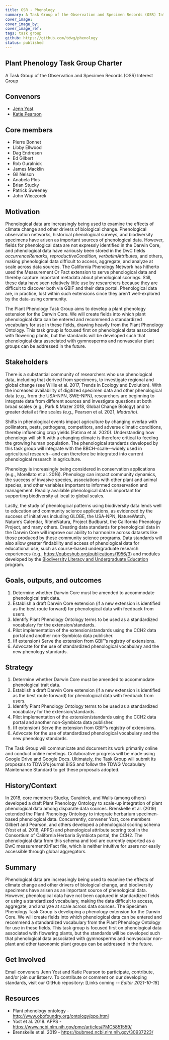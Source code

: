 ```yaml
---
title: OSR - Phenology
summary: A Task Group of the Observation and Specimen Records (OSR) Interest Group
cover_image:
cover_image_by:
cover_image_ref:
tags: task group
github: https://github.com/tdwg/phenology
status: published
---
```


## Plant Phenology Task Group Charter
A Task Group of the Observation and Specimen Records (OSR) Interest Group

## Convenors

* [Jenn Yost](mailto:jyost@calpoly.edu)
* [Katie Pearson](mailto:kdpearso@calpoly.edu)

## Core members

* Pierre Bonnet
* Libby Ellwood
* Dag Endresen
* Ed Gilbert
* Rob Guralnick
* James Macklin
* Gil Nelson
* Anabela Plos
* Brian Stucky
* Patrick Sweeney
* John Wieczorek

## Motivation

Phenological data are increasingly being used to examine the effects of climate change and other drivers of biological change. Phenological observation networks, historical phenological surveys, and biodiversity specimens have arisen as important sources of phenological data. However, fields for phenological data are not expressly identified in the Darwin Core, and phenological data have variously been stored in the DwC fields *occurrenceRemarks, reproductiveCondition, verbatimAttributes*, and others, making phenological data difficult to access, aggregate, and analyze at scale across data sources. The California Phenology Network has hitherto used the Measurement Or Fact extension to serve phenological data and thereby capture important metadata about phenological scorings. Still, these data have seen relatively little use by researchers because they are difficult to discover both via GBIF and their data portal. Phenological data are, in practice, lost within such extensions since they aren’t well-explored by the data-using community.

The Plant Phenology Task Group aims to develop a plant phenology extension for the Darwin Core. We will create fields into which plant phenological data can be entered and recommend a standardized vocabulary for use in these fields, drawing heavily from the Plant Phenology Ontology. This task group is focused first on phenological data associated with flowering plants, but the standards will be developed such that phenological data associated with gymnosperms and nonvascular plant groups can be addressed in the future. 

## Stakeholders

There is a substantial community of researchers who use phenological data, including that derived from specimens, to investigate regional and global change (see Willis et al. 2017, Trends in Ecology and Evolution). With the increased availability of digitized specimen data and other phenological data (e.g., from the USA-NPN, SWE-NPN), researchers are beginning to integrate data from different sources and investigate questions at both broad scales (e.g., Park & Mazer 2018, Global Change Biology) and to greater detail at fine scales (e.g., Pearson et al. 2021, *Madroño*).

Shifts in phenological events impact agriculture by changing overlap with pollinators, pests, pathogens, competitors, and adverse climatic conditions, thereby influencing crop yields (Fatima et al. 2020). Understanding how phenology will shift with a changing climate is therefore critical to feeding the growing human population. The phenological standards developed by this task group will integrate with the BBCH-scale--widely used in agricultural research--and can therefore be integrated into current phenological research in agriculture.

Phenology is increasingly being considered in conservation applications (e.g., Morellato et al. 2016). Phenology can impact community dynamics, the success of invasive species, associations with other plant and animal species, and other variables important to informed conservation and management. Readily available phenological data is important for supporting biodiversity at local to global scales.

Lastly, the study of phenological patterns using biodiversity data lends well to education and community science applications, as evidenced by the success of initiatives including GLOBE, the USA-NPN, NatureWatch, Nature’s Calendar, RitmeNatura, Project Budburst, the California Phenology Project, and many others. Creating data standards for phenological data in the Darwin Core will improve our ability to harmonize across datasets like those produced by these community science programs. Data standards will also allow greater findability and access of phenological data for educational use, such as course-based undergraduate research experiences (e.g., https://qubeshub.org/publications/1956/3) and modules developed by the [Biodiversity Literacy and Undergraduate Education](https://www.biodiversityliteracy.com/) program.

## Goals, outputs, and outcomes

1.	Determine whether Darwin Core must be amended to accommodate phenological trait data.
2.	Establish a draft Darwin Core extension (if a new extension is identified as the best route forward) for phenological data with feedback from users.
3.	Identify Plant Phenology Ontology terms to be used as a standardized vocabulary for the extension/standards.
4.	Pilot implementation of the extension/standards using the CCH2 data portal and another non-Symbiota data publisher.
5.	(If extension) Serve the extension from GBIF’s registry of extensions.
6.	Advocate for the use of standardized phenological vocabulary and the new phenology standards.

## Strategy

1.	Determine whether Darwin Core must be amended to accommodate phenological trait data.
2.	Establish a draft Darwin Core extension (if a new extension is identified as the best route forward) for phenological data with feedback from users.
3.	Identify Plant Phenology Ontology terms to be used as a standardized vocabulary for the extension/standards.
4.	Pilot implementation of the extension/standards using the CCH2 data portal and another non-Symbiota data publisher.
5.	(If extension) Serve the extension from GBIF’s registry of extensions.
6.	Advocate for the use of standardized phenological vocabulary and the new phenology standards.

The Task Group will communicate and document its work primarily online and conduct online meetings. Collaborative progress will be made using Google Drive and Google Docs. 
Ultimately, the Task Group will submit its proposals to TDWG’s journal BISS and follow the TDWG Vocabulary Maintenance Standard to get these proposals adopted.

##  History/Context

In 2018, core members Stucky, Guralnick, and Walls (among others) developed a draft Plant Phenology Ontology to scale-up integration of plant phenological data among disparate data sources. Brenskelle et al. (2019) extended the Plant Phenology Ontology to integrate herbarium specimen-based phenological data.
Concurrently, convener Yost, core members Gilbert and Pearson, and others developed a phenological scoring schema (Yost et al. 2018, APPS) and phenological attribute scoring tool in the Consortium of California Herbaria Symbiota portal, the CCH2. The phenological data from this schema and tool are currently exported as a DwC measurementOrFact file, which is neither intuitive for users nor easily accessible through global aggregators.

## Summary

Phenological data are increasingly being used to examine the effects of climate change and other drivers of biological change, and biodiversity specimens have arisen as an important source of phenological data. However, phenological data have not been captured in standardized fields or using a standardized vocabulary, making the data difficult to access, aggregate, and analyze at scale across data sources. The Specimen Phenology Task Group is developing a phenology extension for the Darwin Core. We will create fields into which phenological data can be entered and recommend a standardized vocabulary from the Plant Phenology Ontology for use in these fields. This task group is focused first on phenological data associated with flowering plants, but the standards will be developed such that phenological data associated with gymnosperms and nonvascular non-plant and other taxonomic plant groups can be addressed in the future.

## Get Involved

Email conveners Jenn Yost and Katie Pearson to participate, contribute, and/or join our listserv. To contribute or comment on our developing standards, visit our GitHub repository: [Links coming -- *Editor 2021-10-18*]

## Resources

* Plant phenology ontology - http://www.obofoundry.org/ontology/ppo.html
* Yost et al. 2018. APPS - https://www.ncbi.nlm.nih.gov/pmc/articles/PMC5851559/ 
* Brenskelle et al. 2019 - https://pubmed.ncbi.nlm.nih.gov/30937223/

